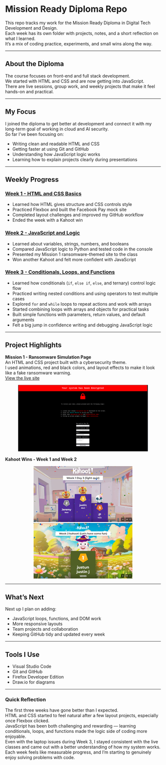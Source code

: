 # Mission Ready Diploma Repo

This repo tracks my work for the Mission Ready Diploma in Digital Tech Development and Design.  
Each week has its own folder with projects, notes, and a short reflection on what I learned.  
It’s a mix of coding practice, experiments, and small wins along the way.

---

## About the Diploma

The course focuses on front-end and full stack development.  
We started with HTML and CSS and are now getting into JavaScript.  
There are live sessions, group work, and weekly projects that make it feel hands-on and practical.

---

## My Focus

I joined the diploma to get better at development and connect it with my long-term goal of working in cloud and AI security.  
So far I’ve been focusing on:
- Writing clean and readable HTML and CSS  
- Getting faster at using Git and GitHub  
- Understanding how JavaScript logic works  
- Learning how to explain projects clearly during presentations  

---

## Weekly Progress

### [Week 1 - HTML and CSS Basics](./week1/)
- Learned how HTML gives structure and CSS controls style  
- Practiced Flexbox and built the Facebook Pay mock site  
- Completed layout challenges and improved my GitHub workflow  
- Ended the week with a Kahoot win  

### [Week 2 - JavaScript and Logic](./week2/)
- Learned about variables, strings, numbers, and booleans  
- Compared JavaScript logic to Python and tested code in the console  
- Presented my Mission 1 ransomware-themed site to the class  
- Won another Kahoot and felt more confident with JavaScript

### [Week 3 - Conditionals, Loops, and Functions](./week3/)
- Learned how conditionals (`if`, `else if`, `else`, and ternary) control logic flow  
- Practiced writing nested conditions and using operators to test multiple cases  
- Explored `for` and `while` loops to repeat actions and work with arrays  
- Started combining loops with arrays and objects for practical tasks  
- Built simple functions with parameters, return values, and default arguments  
- Felt a big jump in confidence writing and debugging JavaScript logic  

---

## Project Highlights

**Mission 1 - Ransomware Simulation Page**  
An HTML and CSS project built with a cybersecurity theme.  
I used animations, red and black colors, and layout effects to make it look like a fake ransomware warning.  
[View the live site](https://lolipop316.github.io/ransomware-simulation-ui/)

<p align="center">
  <img src="./week2/ransomware-site.png" width="420" alt="Ransomware simulation project screenshot">
</p>

**Kahoot Wins - Week 1 and Week 2**  
<p align="center">
  <img src="./week1/kahoot-week1.png" width="320" alt="Week 1 Kahoot win">
  <img src="./week2/kahoot-week2.png" width="320" alt="Week 2 Kahoot win">
</p>

---

## What’s Next

Next up I plan on adding:
- JavaScript loops, functions, and DOM work  
- More responsive layouts  
- Team projects and collaboration  
- Keeping GitHub tidy and updated every week  

---

## Tools I Use

- Visual Studio Code  
- Git and GitHub  
- Firefox Developer Edition  
- Draw.io for diagrams  

---

### Quick Reflection

The first three weeks have gone better than I expected.  
HTML and CSS started to feel natural after a few layout projects, especially once Flexbox clicked.  
JavaScript has been both challenging and rewarding — learning conditionals, loops, and functions made the logic side of coding more enjoyable.  
Even with the laptop issues during Week 3, I stayed consistent with the live classes and came out with a better understanding of how my system works.  
Each week feels like measurable progress, and I’m starting to genuinely enjoy solving problems with code.

